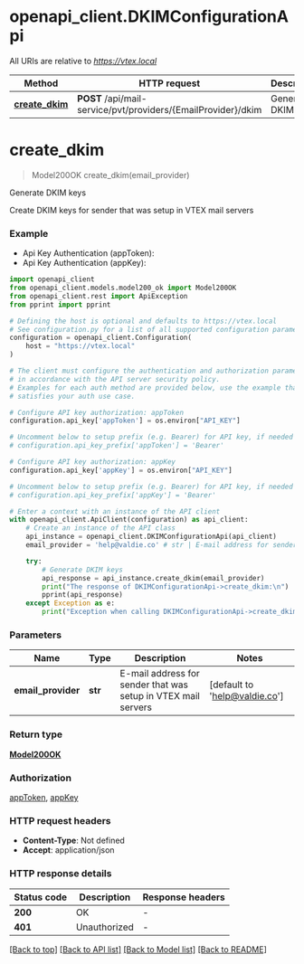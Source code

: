 # openapi_client.DKIMConfigurationApi

All URIs are relative to *https://vtex.local*

Method | HTTP request | Description
------------- | ------------- | -------------
[**create_dkim**](DKIMConfigurationApi.md#create_dkim) | **POST** /api/mail-service/pvt/providers/{EmailProvider}/dkim | Generate DKIM keys


# **create_dkim**
> Model200OK create_dkim(email_provider)

Generate DKIM keys

Create DKIM keys for sender that was setup in VTEX mail servers

### Example

* Api Key Authentication (appToken):
* Api Key Authentication (appKey):

```python
import openapi_client
from openapi_client.models.model200_ok import Model200OK
from openapi_client.rest import ApiException
from pprint import pprint

# Defining the host is optional and defaults to https://vtex.local
# See configuration.py for a list of all supported configuration parameters.
configuration = openapi_client.Configuration(
    host = "https://vtex.local"
)

# The client must configure the authentication and authorization parameters
# in accordance with the API server security policy.
# Examples for each auth method are provided below, use the example that
# satisfies your auth use case.

# Configure API key authorization: appToken
configuration.api_key['appToken'] = os.environ["API_KEY"]

# Uncomment below to setup prefix (e.g. Bearer) for API key, if needed
# configuration.api_key_prefix['appToken'] = 'Bearer'

# Configure API key authorization: appKey
configuration.api_key['appKey'] = os.environ["API_KEY"]

# Uncomment below to setup prefix (e.g. Bearer) for API key, if needed
# configuration.api_key_prefix['appKey'] = 'Bearer'

# Enter a context with an instance of the API client
with openapi_client.ApiClient(configuration) as api_client:
    # Create an instance of the API class
    api_instance = openapi_client.DKIMConfigurationApi(api_client)
    email_provider = 'help@valdie.co' # str | E-mail address for sender that was setup in VTEX mail servers (default to 'help@valdie.co')

    try:
        # Generate DKIM keys
        api_response = api_instance.create_dkim(email_provider)
        print("The response of DKIMConfigurationApi->create_dkim:\n")
        pprint(api_response)
    except Exception as e:
        print("Exception when calling DKIMConfigurationApi->create_dkim: %s\n" % e)
```



### Parameters


Name | Type | Description  | Notes
------------- | ------------- | ------------- | -------------
 **email_provider** | **str**| E-mail address for sender that was setup in VTEX mail servers | [default to &#39;help@valdie.co&#39;]

### Return type

[**Model200OK**](Model200OK.md)

### Authorization

[appToken](../README.md#appToken), [appKey](../README.md#appKey)

### HTTP request headers

 - **Content-Type**: Not defined
 - **Accept**: application/json

### HTTP response details

| Status code | Description | Response headers |
|-------------|-------------|------------------|
**200** | OK |  -  |
**401** | Unauthorized |  -  |

[[Back to top]](#) [[Back to API list]](../README.md#documentation-for-api-endpoints) [[Back to Model list]](../README.md#documentation-for-models) [[Back to README]](../README.md)

